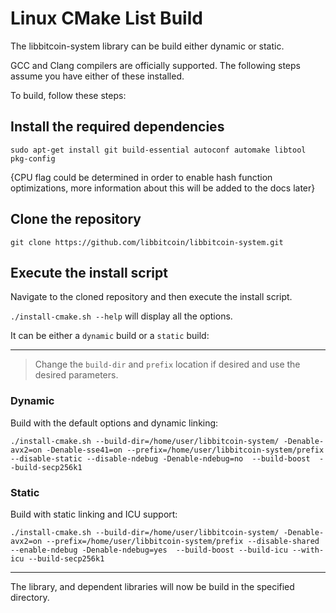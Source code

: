 # Linux CMake List Build

The libbitcoin-system library can be build either dynamic or static.

GCC and Clang compilers are officially supported.
The following steps assume you have either of these installed.

To build, follow these steps:
## Install the required dependencies
```
sudo apt-get install git build-essential autoconf automake libtool pkg-config 
```

{CPU flag could be determined in order to enable hash function optimizations, more information about this will be added to the docs later}

## Clone the repository

```
git clone https://github.com/libbitcoin/libbitcoin-system.git
```

## Execute the install script

Navigate to the cloned repository and then execute the install script.

`./install-cmake.sh --help` will display all the options.

It can be either a `dynamic` build or a `static` build:

---

> Change the `build-dir` and `prefix` location if desired and use the desired parameters.

### Dynamic

Build with the default options and dynamic linking:
```
./install-cmake.sh --build-dir=/home/user/libbitcoin-system/ -Denable-avx2=on -Denable-sse41=on --prefix=/home/user/libbitcoin-system/prefix --disable-static --disable-ndebug -Denable-ndebug=no  --build-boost  --build-secp256k1
```

### Static

Build with static linking and ICU support:
```
./install-cmake.sh --build-dir=/home/user/libbitcoin-system/ -Denable-avx2=on --prefix=/home/user/libbitcoin-system/prefix --disable-shared --enable-ndebug -Denable-ndebug=yes  --build-boost --build-icu --with-icu --build-secp256k1
```

---

The library, and dependent libraries will now be build in the specified directory.
